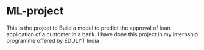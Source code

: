 # ML-project
This is the project to Build a model to predict the approval of loan application of a customer in a bank. I have done this project in my internship programme offered by EDULYT India
